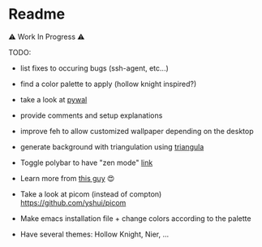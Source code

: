 # Readme

⚠️  Work In Progress ⚠️

TODO:

- list fixes to occuring bugs (ssh-agent, etc...)

- find a color palette to apply (hollow knight inspired?)

- take a look at [pywal](https://github.com/dylanaraps/pywal/wiki/Getting-Started)

- provide comments and setup explanations

- improve feh to allow customized wallpaper depending on the desktop

- generate background with triangulation using [triangula](https://github.com/RH12503/triangula)

- Toggle polybar to have "zen mode" [link](https://parasurv.neocities.org/hide-bar-i3wm.html)

- Learn more from [this guy](https://github.com/Rashad-707/wall-tile) 😍

- Take a look at picom (instead of compton) https://github.com/yshui/picom

- Make emacs installation file + change colors according to the palette

- Have several themes: Hollow Knight, Nier, ...

